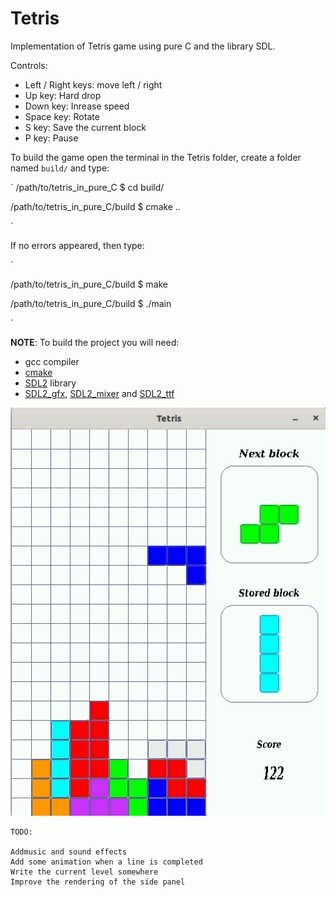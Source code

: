 # Tetris

Implementation of Tetris game using pure C and the library SDL.

Controls:

* Left / Right keys: move left / right
* Up key: Hard drop
* Down key: Inrease speed
* Space key: Rotate
* S key: Save the current block
* P key: Pause

To build the game open the terminal in the Tetris folder, create a folder named ` build/ ` and type:

`
/path/to/tetris_in_pure_C $ cd build/

/path/to/tetris_in_pure_C/build $ cmake ..

`

If no errors appeared, then type:

`

/path/to/tetris_in_pure_C/build $ make

/path/to/tetris_in_pure_C/build $ ./main

`

**NOTE**: To build the project you will need:

* gcc compiler
* [cmake](https://cmake.org/download/)
* [SDL2](https://www.libsdl.org/download-2.0.php) library
* [SDL2_gfx](http://www.ferzkopp.net/Software/SDL2_gfx/Docs/html/index.html),
[SDL2_mixer](https://www.libsdl.org/projects/SDL_mixer/) and
[SDL2_ttf](https://www.libsdl.org/projects/SDL_ttf/)

![tetris in C](./media/tetris.gif)

    TODO:

    Addmusic and sound effects
    Add some animation when a line is completed
    Write the current level somewhere
    Improve the rendering of the side panel
